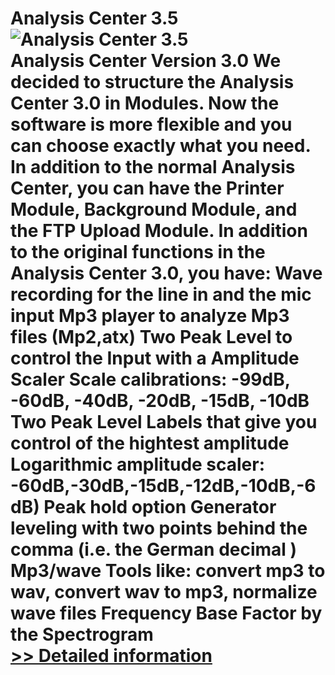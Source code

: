 # Analysis Center 3.5<br />![Analysis Center 3.5](https://mycommerce.akamaized.net/api/pimages/P100833/BIG/100833.JPG)<br />Analysis Center Version 3.0 We decided to structure the Analysis Center 3.0 in Modules. Now the software is more flexible and you can choose exactly what you need. In addition to the normal Analysis Center, you can have the Printer Module, Background Module, and the FTP Upload Module. In addition to the original functions in the Analysis Center 3.0, you have: Wave recording for the line in and the mic input Mp3 player to analyze Mp3 files (Mp2,atx) Two Peak Level to control the Input with a Amplitude Scaler Scale calibrations: -99dB, -60dB, -40dB, -20dB, -15dB, -10dB Two Peak Level Labels that give you control of the hightest amplitude Logarithmic amplitude scaler: -60dB,-30dB,-15dB,-12dB,-10dB,-6dB) Peak hold option Generator leveling with two points behind the comma (i.e. the German decimal ) Mp3/wave Tools like: convert mp3 to wav, convert wav to mp3, normalize wave files Frequency Base Factor by the Spectrogram<br />[>> Detailed information](https://secure.shareit.com/shareit/product.html?productid=100833&affiliateid=200057808)